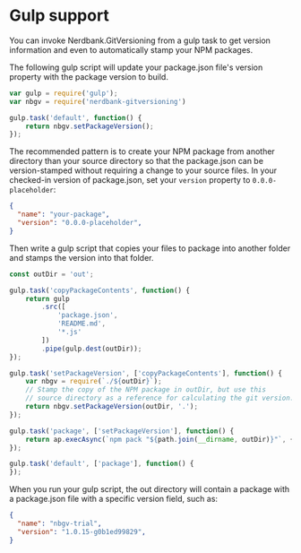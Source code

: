 # Gulp support

You can invoke Nerdbank.GitVersioning from a gulp task to get
version information and even to automatically stamp your NPM packages.

The following gulp script will update your package.json file's version
property with the package version to build.  

```js
var gulp = require('gulp');
var nbgv = require('nerdbank-gitversioning')

gulp.task('default', function() {
    return nbgv.setPackageVersion();
});
```

The recommended pattern is to create your NPM package from another directory
than your source directory so that the package.json can be version-stamped
without requiring a change to your source files.
In your checked-in version of package.json, set your `version` property to
`0.0.0-placeholder`:

```json
{
  "name": "your-package",
  "version": "0.0.0-placeholder",
}
```

Then write a gulp script that copies your files to package into another folder
and stamps the version into that folder.

```js
const outDir = 'out';

gulp.task('copyPackageContents', function() {
    return gulp
        .src([
            'package.json',
            'README.md',
            '*.js'
        ])
        .pipe(gulp.dest(outDir));
});

gulp.task('setPackageVersion', ['copyPackageContents'], function() {
    var nbgv = require(`./${outDir}`);
    // Stamp the copy of the NPM package in outDir, but use this
    // source directory as a reference for calculating the git version.
    return nbgv.setPackageVersion(outDir, '.');
});

gulp.task('package', ['setPackageVersion'], function() {
    return ap.execAsync(`npm pack "${path.join(__dirname, outDir)}"`, { cwd: outDir });
});

gulp.task('default', ['package'], function() {
});

``` 

When you run your gulp script, the out directory will contain a package
with a package.json file with a specific version field, such as:

```json
{
  "name": "nbgv-trial",
  "version": "1.0.15-g0b1ed99829",
}
```
